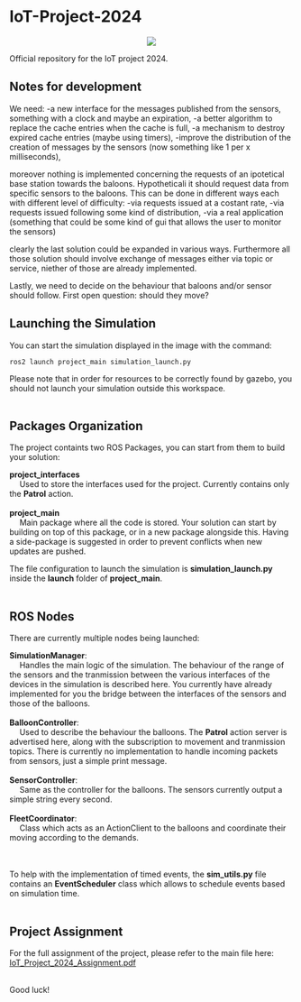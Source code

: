 # IoT-Project-2024

<p align="center">
  <img src="https://fede3751.github.io/IoT-lectures-2024/imgs/project/project_splashart_2024.png">
</p>

Official repository for the IoT project 2024.

## Notes for development

We need:
-a new interface for the messages published from the sensors, something with a clock and maybe an expiration,
-a better algorithm to replace the cache entries when the cache is full,
-a mechanism to destroy expired cache entries (maybe using timers),
-improve the distribution of the creation of messages by the sensors (now something like 1 per x milliseconds),

moreover nothing is implemented concerning the requests of an ipotetical base station towards the baloons. Hypotheticali it should request data from specific sensors to the baloons. This can be done in different ways each with different level of difficulty:
-via requests issued at a costant rate,
-via requests issued following some kind of distribution,
-via a real application (something that could be some kind of gui that allows the user to monitor the sensors)

clearly the last solution could be expanded in various ways. Furthermore all those solution should involve exchange of messages either via topic or service, niether of those are already implemented.

Lastly, we need to decide on the behaviour that baloons and/or sensor should follow. First open question: should they move?
## Launching the Simulation

You can start the simulation displayed in the image with the command:

```
ros2 launch project_main simulation_launch.py
```

Please note that in order for resources to be correctly found by gazebo, you should not launch your simulation outside this workspace.<br><br>

## Packages Organization

The project containts two ROS Packages, you can start from them to build your solution:

**project_interfaces**<br>
  &emsp; Used to store the interfaces used for the project. Currently contains only the **Patrol** action.<br><br>
**project_main**<br>
  &emsp; Main package where all the code is stored. Your solution can start by building on top of this package, or in a new package alongside this.
  Having a side-package is suggested in order to prevent conflicts when new updates are pushed.


The file configuration to launch the simulation is **simulation_launch.py** inside the **launch** folder of **project_main**.<br><br>


## ROS Nodes

There are currently multiple nodes being launched:

**SimulationManager**:<br>
&emsp; Handles the main logic of the simulation. The behaviour of the range of the sensors and the tranmission between the various interfaces of the devices in the simulation is described here.
You currently have already implemented for you the bridge between the interfaces of the sensors and those of the balloons.<br><br>
**BalloonController**:<br>
&emsp; Used to describe the behaviour the balloons. The **Patrol** action server is advertised here, along with the subscription to movement and tranmission topics. There is currently no implementation to handle incoming packets from sensors, just a simple print message.<br><br>
**SensorController**:<br>
&emsp; Same as the controller for the balloons. The sensors currently output a simple string every second.<br><br>
**FleetCoordinator**:<br>
&emsp; Class which acts as an ActionClient to the balloons and coordinate their moving according to the demands.<br><br><br>

To help with the implementation of timed events, the **sim_utils.py** file contains an **EventScheduler** class which allows to schedule events based on simulation time.<br><br>

## Project Assignment

For the full assignment of the project, please refer to the main file here: <a href="https://fede3751.github.io/IoT-lectures-2024/misc_files/IoT_Project_2024_Assignment.pdf">IoT_Project_2024_Assignment.pdf</a><br><br>

Good luck!
